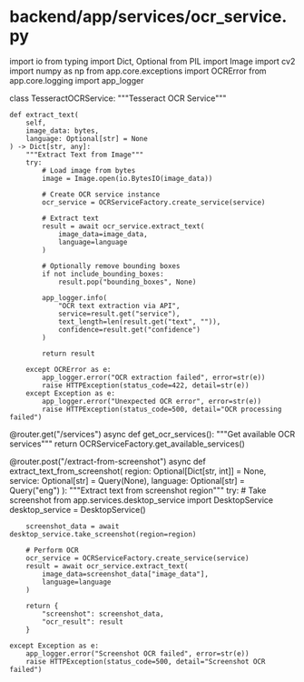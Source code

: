 # backend/app/services/ocr_service.py
import io
from typing import Dict, Optional
from PIL import Image
import cv2
import numpy as np
from app.core.exceptions import OCRError
from app.core.logging import app_logger

class TesseractOCRService:
    """Tesseract OCR Service"""
    
    def extract_text(
        self,
        image_data: bytes,
        language: Optional[str] = None
    ) -> Dict[str, any]:
        """Extract Text from Image"""
        try:
            # Load image from bytes
            image = Image.open(io.BytesIO(image_data))
            
            # Create OCR service instance
            ocr_service = OCRServiceFactory.create_service(service)
            
            # Extract text
            result = await ocr_service.extract_text(
                image_data=image_data,
                language=language
            )
            
            # Optionally remove bounding boxes
            if not include_bounding_boxes:
                result.pop("bounding_boxes", None)
            
            app_logger.info(
                "OCR text extraction via API",
                service=result.get("service"),
                text_length=len(result.get("text", "")),
                confidence=result.get("confidence")
            )
            
            return result
            
        except OCRError as e:
            app_logger.error("OCR extraction failed", error=str(e))
            raise HTTPException(status_code=422, detail=str(e))
        except Exception as e:
            app_logger.error("Unexpected OCR error", error=str(e))
            raise HTTPException(status_code=500, detail="OCR processing failed")

@router.get("/services")
async def get_ocr_services():
    """Get available OCR services"""
    return OCRServiceFactory.get_available_services()

@router.post("/extract-from-screenshot")
async def extract_text_from_screenshot(
    region: Optional[Dict[str, int]] = None,
    service: Optional[str] = Query(None),
    language: Optional[str] = Query("eng")
):
    """Extract text from screenshot region"""
    try:
        # Take screenshot
        from app.services.desktop_service import DesktopService
        desktop_service = DesktopService()
        
        screenshot_data = await desktop_service.take_screenshot(region=region)
        
        # Perform OCR
        ocr_service = OCRServiceFactory.create_service(service)
        result = await ocr_service.extract_text(
            image_data=screenshot_data["image_data"],
            language=language
        )
        
        return {
            "screenshot": screenshot_data,
            "ocr_result": result
        }
        
    except Exception as e:
        app_logger.error("Screenshot OCR failed", error=str(e))
        raise HTTPException(status_code=500, detail="Screenshot OCR failed")